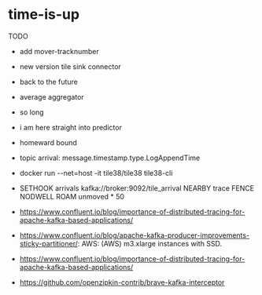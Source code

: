# time-is-up


TODO
- add mover-tracknumber
- new version tile sink connector
- back to the future
- average aggregator
- so long
- i am here straight into predictor
- homeward bound

- topic arrival: message.timestamp.type.LogAppendTime
- docker run --net=host -it tile38/tile38 tile38-cli
- SETHOOK arrivals kafka://broker:9092/tile_arrival NEARBY trace FENCE NODWELL ROAM unmoved * 50


- https://www.confluent.io/blog/importance-of-distributed-tracing-for-apache-kafka-based-applications/
- https://www.confluent.io/blog/apache-kafka-producer-improvements-sticky-partitioner/: AWS: (AWS) m3.xlarge instances with SSD.
- https://www.confluent.io/blog/importance-of-distributed-tracing-for-apache-kafka-based-applications/
- https://github.com/openzipkin-contrib/brave-kafka-interceptor
